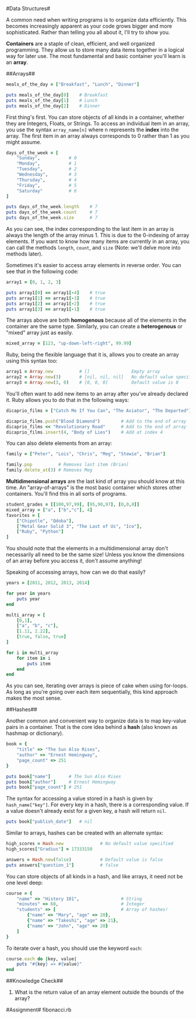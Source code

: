 #Data Structures#

A common need when writing programs is to organize data efficiently. This becomes increasingly apparent as your code grows bigger and more sophisticated. Rather than telling you all about it, I'll try to show you.

**Containers** are a staple of clean, efficient, and well organized programming. They allow us to store many data items together in a logical way for later use. The most fundamental and basic container you'll learn is an **array**.

##Arrays##

```ruby
meals_of_the_day = ["Breakfast", "Lunch", "Dinner"]

puts meals_of_the_day[0]    # Breakfast
puts meals_of_the_day[1]    # Lunch
puts meals_of_the_day[2]    # Dinner
```

First thing's first. You can store objects of all kinds in a container, whether they are Integers, Floats, or Strings. To access an individual item in an array, you use the syntax ```array_name[n]``` where n represents the **index** into the array. The first item in an array always corresponds to 0 rather than 1 as you might assume.

```ruby
days_of_the_week = [
    "Sunday",           # 0 
    "Monday",           # 1
    "Tuesday",          # 2
    "Wednesday",        # 3
    "Thursday",         # 4
    "Friday",           # 5
    "Saturday"          # 6
]

puts days_of_the_week.length    # 7
puts days_of_the_week.count     # 7
puts days_of_the_week.size      # 7
```

As you can see, the index corresponding to the last item in an array is always the length of the array minus 1. This is due to the 0-indexing of array elements. If you want to know how many items are currently in an array, you can call the methods ```length```, ```count```, and ```size``` (Note: we'll delve more into methods later).

Sometimes it's easier to access array elements in reverse order. You can see that in the following code:

```ruby
array1 = [0, 1, 2, 3]

puts array1[0] == array1[-4]    # true
puts array1[1] == array1[-3]    # true
puts array1[2] == array1[-2]    # true
puts array1[3] == array1[-1]    # true

```

The arrays above are both **homogenous** because all of the elements in the container are the same type. Similarly, you can create a **heterogenous** or "mixed" array just as easily.

```ruby
mixed_array = [123, "up-down-left-right", 99.99]
```

Ruby, being the flexible language that it is, allows you to create an array using this syntax too:

```ruby
array1 = Array.new          # []                Empty array
array2 = Array.new(3)       # [nil, nil, nil]   No default value specified
array3 = Array.new(3, 0)    # [0, 0, 0]         Default value is 0
```

You'll often want to add new items to an array after you've already declared it. Ruby allows you to do that in the following ways:

```ruby
dicaprio_films = ["Catch Me If You Can", "The Aviator", "The Departed"]

dicaprio_films.push("Blood Diamond")        # Add to the end of array
dicaprio_films << "Revolutionary Road"      # Add to the end of array
dicaprio_films.insert(4, "Body of Lies")    # Add at index 4
```

You can also delete elements from an array:

```ruby
family = ["Peter", "Lois", "Chris", "Meg", "Stewie", "Brian"]

family.pop          # Removes last item (Brian)
family.delete_at(3) # Removes Meg
```

**Multidimensional arrays** are the last kind of array you should know at this time. An "array-of-arrays" is the most basic container which stores other containers. You'll find this in all sorts of programs.

```ruby
student_grades = [[100,97,99], [95,90,97], [0,0,0]]
mixed_array = ["a", ["b","c"], 4]
favorites = [
    ["Chipotle", "Qdoba"], 
    ["Metal Gear Solid 3", "The Last of Us", "Ico"], 
    ["Ruby", "Python"]
]
```

You should note that the elements in a multidimensional array don't necessarily all need to be the same size! Unless you know the dimensions of an array before you access it, don't assume anything!

Speaking of accessing arrays, how can we do that easily?

```ruby
years = [2011, 2012, 2013, 2014]

for year in years
    puts year
end

multi_array = [
    [0,1], 
    ["a", "b", "c"], 
    [1.11, 2.22], 
    [true, false, true]
]

for i in multi_array
    for item in i
        puts item
    end
end
```

As you can see, iterating over arrays is piece of cake when using for-loops. As long as you're going over each item sequentially, this kind approach makes the most sense.

##Hashes##

Another common and convenient way to organize data is to map key-value pairs in a container. That is the core idea behind a **hash** (also known as hashmap or dictionary).

```ruby
book = {
    "title" => "The Sun Also Rises", 
    "author" => "Ernest Hemingway", 
    "page_count" => 251
}

puts book["name"]       # The Sun Also Rises
puts book["author"]     # Ernest Hemingway
puts book["page_count"] # 251
```

The syntax for accessing a value stored in a hash is given by ```hash_name["key"]```. For every key in a hash, there is a corresponding value. If a value doesn't already exist for a given key, a hash will return ```nil```.

```ruby
puts book["publish_date"]   # nil
```

Similar to arrays, hashes can be created with an alternate syntax:

```ruby
high_scores = Hash.new              # No default value specified
high_scores["Gradius"] = 17333150

answers = Hash.new(false)           # Default value is false
puts answers["question_1"]          # false
```

You can store objects of all kinds in a hash, and like arrays, it need not be one level deep:

```ruby
course = {
    "name" => "History 101",                # String
    "minutes" => 60,                        # Integer
    "students" => [                         # Array of hashes!
        {"name" => "Mary", "age" => 20}, 
        {"name" => "Takeshi", "age" => 21}, 
        {"name" => "John", "age" => 20}
    ]
}
```

To iterate over a hash, you should use the keyword ```each```:

```ruby
course.each do |key, value|
    puts "#{key} => #{value}"
end
```

##Knowledge Check##
1. What is the return value of an array element outside the bounds of the array?

#Assignment#
fibonacci.rb

```ruby

```
